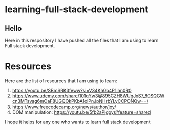 # learning-full-stack-development

## Hello
Here in this respository I have pushed all the files that I am using to learn Full stack development.

# Resources
Here are the list of resources that I am using to learn:
1. https://youtu.be/SBmSRK3feww?si=V34Kh0b4P1ihn0R0
2. https://www.udemy.com/share/101qYw3@895CZH8WUgJxS7_80SQGWcn3MTsvag6mOaF8UGQOkPKbA1olPnJpNHrbYLyCCPONQw==/
3. https://www.freecodecamp.org/news/author/joy/
4. DOM manipulation: https://youtu.be/5fb2aPlgoys?feature=shared

I hope it helps for any one who wants to learn full stack development
